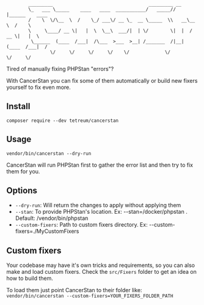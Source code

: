             _________                                   _________ __                 
            \_   ___ \_____    ____   ____  ___________/   _____//  |______    ____  
            /    \  \/\__  \  /    \_/ ___\/ __ \_  __ \_____  \\   __\__  \  /    \ 
            \     \____/ __ \|   |  \  \__\  ___/|  | \/        \|  |  / __ \|   |  \
             \______  (____  /___|  /\___  >___  >__| /_______  /|__| (____  /___|  /
                    \/     \/     \/     \/    \/             \/           \/     \/ 


Tired of manually fixing PHPStan "errors"?

With CancerStan you can fix some of them automatically or build new fixers yourself to fix even more.

## Install

`composer require --dev tetreum/cancerstan`

## Usage

`vendor/bin/cancerstan --dry-run`

CancerStan will run PHPStan first to gather the error list and then try to fix them for you.

## Options

- `--dry-run`: Will return the changes to apply without applying them
- `--stan`: To provide PHPStan's location. Ex: --stan=/docker/phpstan . Default: /vendor/bin/phpstan
- `--custom-fixers`:  Path to custom fixers directory. Ex: --custom-fixers=./MyCustomFixers

## Custom fixers

Your codebase may have it's own tricks and requirements, so you can also make and load custom fixers.
Check the `src/Fixers` folder to get an idea on how to build them.

To load them just point CancerStan to their folder like:
`vendor/bin/cancerstan --custom-fixers=YOUR_FIXERS_FOLDER_PATH`

